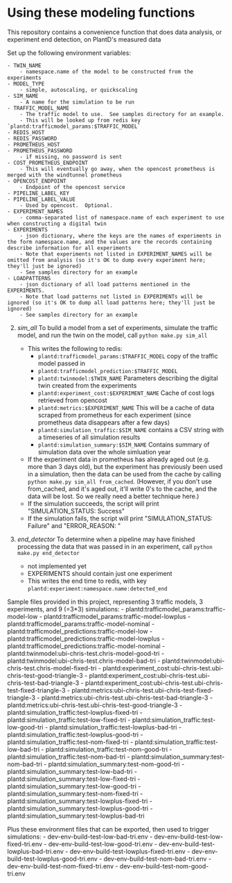 # Using these modeling functions

This repository contains a convenience function that does data analysis, or experiment end detection, on PlantD's measured data

Set up the following environment variables:

    - TWIN_NAME
        - namespace.name of the model to be constructed from the experiments
    - MODEL_TYPE
        - simple, autoscaling, or quickscaling
    - SIM_NAME
        - A name for the simulation to be run 
    - TRAFFIC_MODEL_NAME
        - The traffic model to use.  See samples directory for an example. 
        - This will be looked up from redis key `plantd:trafficmodel_params:$TRAFFIC_MODEL`
    - REDIS_HOST
    - REDIS_PASSWORD
    - PROMETHEUS_HOST
    - PROMETHEUS_PASSWORD
        - if missing, no password is sent
    - COST_PROMETHEUS_ENDPOINT  
        - This will eventually go away, when the opencost prometheus is merged with the windtunnel prometheus
    - OPENCOST_ENDPOINT
        - Endpoint of the opencost service
    - PIPELINE_LABEL_KEY
    - PIPELINE_LABEL_VALUE
        - Used by opencost.  Optional.
    - EXPERIMENT_NAMES
        - comma-separated list of namespace.name of each experiment to use when constructing a digital twin
    - EXPERIMENTS
        - json dictionary, where the keys are the names of experiments in the form namespace.name, and the values are the records containing describe information for all experiments 
        - Note that experiments not listed in EXPERIMENT_NAMES will be omitted from analysis (so it's OK to dump every experiment here; they'll just be ignored)
        - See samples directory for an example
    - LOADPATTERNS
        - json dictionary of all load patterns mentioned in the EXPERIMENTS. 
        - Note that load patterns not listed in EXPERIMENTs will be ignored (so it's OK to dump all load patterns here; they'll just be ignored)
        - See samples directory for an example

2. *sim_all* To build a model from a set of experiments, simulate the traffic model, and run the twin on the model, call `python make.py sim_all`
    - This writes the following to redis:
        - `plantd:trafficmodel_params:$TRAFFIC_MODEL`  copy of the traffic model passed in
        - `plantd:trafficmodel_prediction:$TRAFFIC_MODEL`
        - `plantd:twinmodel:$TWIN_NAME`  Parameters describing the digital twin created from the experiments
        - `plantd:experiment_cost:$EXPERIMENT_NAME`  Cache of cost logs retrieved from opencost
        - `plantd:metrics:$EXPERIMENT_NAME`  This will be a cache of data scraped from prometheus for each experiment (since prometheus data disappears after a few days)
        - `plantd:simulation_traffic:$SIM_NAME` contains a CSV string with a timeseries of all simulation results
        - `plantd:simulation_summary:$SIM_NAME` Contains summary of simulation data over the whole simluation year
    - If the experiment data in prometheus has already aged out (e.g. more than 3 days old), but the experiment has previously been used in a
        simulation, then the data can be used from the cache by calling `python make.py sim_all from_cached`.  (However, if you don't use from_cached, and it's
        aged out, it'll write 0's to the cache, and the data will be lost.  So we really need a better technique here.)
    - If the simulation succeeds, the script will print "SIMULATION_STATUS: Success"
    - If the simulation fails, the script will print "SIMULATION_STATUS: Failure" and "ERROR_REASON: <explanation>" 



3. *end_detector* To determine when a pipeline may have finished processing the data that was passed in in an experiment, call `python make.py end_detector`
    - not implemented yet
    - EXPERIMENTS should contain just one experiment 
    - This writes the end time to redis, with key `plantd:experiment:namespace.name:detected_end`



Sample files provided in this project, representing 3 traffic models, 3 experiments, and 9 (=3*3) simulations:
    - plantd:trafficmodel_params:traffic-model-low
    - plantd:trafficmodel_params:traffic-model-lowplus
    - plantd:trafficmodel_params:traffic-model-nominal
    - plantd:trafficmodel_predictions:traffic-model-low
    - plantd:trafficmodel_predictions:traffic-model-lowplus
    - plantd:trafficmodel_predictions:traffic-model-nominal
    - plantd:twinmodel:ubi-chris-test.chris-model-good-tri
    - plantd:twinmodel:ubi-chris-test.chris-model-bad-tri
    - plantd:twinmodel:ubi-chris-test.chris-model-fixed-tri
    - plantd:experiment_cost:ubi-chris-test.ubi-chris-test-good-triangle-3
    - plantd:experiment_cost:ubi-chris-test.ubi-chris-test-bad-triangle-3
    - plantd:experiment_cost:ubi-chris-test.ubi-chris-test-fixed-triangle-3
    - plantd:metrics:ubi-chris-test.ubi-chris-test-fixed-triangle-3
    - plantd:metrics:ubi-chris-test.ubi-chris-test-bad-triangle-3
    - plantd:metrics:ubi-chris-test.ubi-chris-test-good-triangle-3
    - plantd:simulation_traffic:test-lowplus-fixed-tri
    - plantd:simulation_traffic:test-low-fixed-tri
    - plantd:simulation_traffic:test-low-good-tri
    - plantd:simulation_traffic:test-lowplus-bad-tri
    - plantd:simulation_traffic:test-lowplus-good-tri
    - plantd:simulation_traffic:test-nom-fixed-tri
    - plantd:simulation_traffic:test-low-bad-tri
    - plantd:simulation_traffic:test-nom-good-tri
    - plantd:simulation_traffic:test-nom-bad-tri
    - plantd:simulation_summary:test-nom-bad-tri
    - plantd:simulation_summary:test-nom-good-tri
    - plantd:simulation_summary:test-low-bad-tri
    - plantd:simulation_summary:test-low-fixed-tri
    - plantd:simulation_summary:test-low-good-tri
    - plantd:simulation_summary:test-nom-fixed-tri
    - plantd:simulation_summary:test-lowplus-fixed-tri
    - plantd:simulation_summary:test-lowplus-good-tri
    - plantd:simulation_summary:test-lowplus-bad-tri

Plus these environment files that can be exported, then used to trigger simulations:
    - dev-env-build-test-low-bad-tri.env
    - dev-env-build-test-low-fixed-tri.env
    - dev-env-build-test-low-good-tri.env
    - dev-env-build-test-lowplus-bad-tri.env
    - dev-env-build-test-lowplus-fixed-tri.env
    - dev-env-build-test-lowplus-good-tri.env
    - dev-env-build-test-nom-bad-tri.env
    - dev-env-build-test-nom-fixed-tri.env
    - dev-env-build-test-nom-good-tri.env